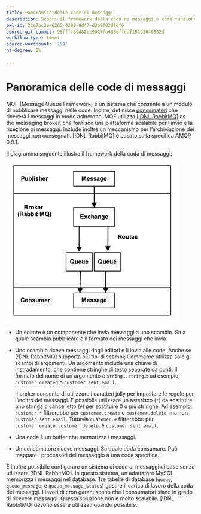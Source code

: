 ```yaml
---
title: Panoramica delle code di messaggi
description: Scopri il framework della coda di messaggi e come funziona con l’applicazione Adobe Commerce e di Magento Open Source.
exl-id: 21e7bc3e-6265-4399-9d47-d3b9f03dfef6
source-git-commit: 95ffff39d82cc9027fa633dffedf15193040802d
workflow-type: tm+mt
source-wordcount: '299'
ht-degree: 0%

---
```


# Panoramica delle code di messaggi

MQF (Message Queue Framework) è un sistema che consente a un modulo di pubblicare messaggi nelle code. Inoltre, definisce [consumatori](consumers.md) che riceverà i messaggi in modo asincrono. MQF utilizza [[!DNL RabbitMQ]](https://www.rabbitmq.com) as the messaging broker, che fornisce una piattaforma scalabile per l’invio e la ricezione di messaggi. Include inoltre un meccanismo per l’archiviazione dei messaggi non consegnati. [!DNL RabbitMQ] è basato sulla specifica AMQP 0.9.1.

Il diagramma seguente illustra il framework della coda di messaggi:

![Framework coda messaggi](../../assets/configuration/mq-framework.png)

- Un editore è un componente che invia messaggi a uno scambio. Sa a quale scambio pubblicare e il formato dei messaggi che invia.

- Uno scambio riceve messaggi dagli editori e li invia alle code. Anche se [!DNL RabbitMQ] supporta più tipi di scambi; Commerce utilizza solo gli scambi di argomenti. Un argomento include una chiave di instradamento, che contiene stringhe di testo separate da punti. Il formato del nome di un argomento è `string1.string2`: ad esempio, `customer.created` o `customer.sent.email`.

   Il broker consente di utilizzare i caratteri jolly per impostare le regole per l’inoltro dei messaggi. È possibile utilizzare un asterisco (`*`) da sostituire _uno_ stringa o cancelletto (`#`) per sostituire 0 o più stringhe. Ad esempio: `customer.*` filtrerebbe per `customer.create` e `customer.delete`, ma non `customer.sent.email`. Tuttavia `customer.#` filtrerebbe per `customer.create`,  `customer.delete`, e `customer.sent.email`.

- Una coda è un buffer che memorizza i messaggi.

- Un consumatore riceve messaggi. Sa quale coda consumare. Può mappare i processori del messaggio a una coda specifica.

È inoltre possibile configurare un sistema di code di messaggi di base senza utilizzare [!DNL RabbitMQ]. In questo sistema, un adattatore MySQL memorizza i messaggi nel database. Tre tabelle di database (`queue`, `queue_message`, e `queue_message_status`) gestire il carico di lavoro della coda dei messaggi. I lavori di cron garantiscono che i consumatori siano in grado di ricevere messaggi. Questa soluzione non è molto scalabile. [!DNL RabbitMQ] devono essere utilizzati quando possibile.

